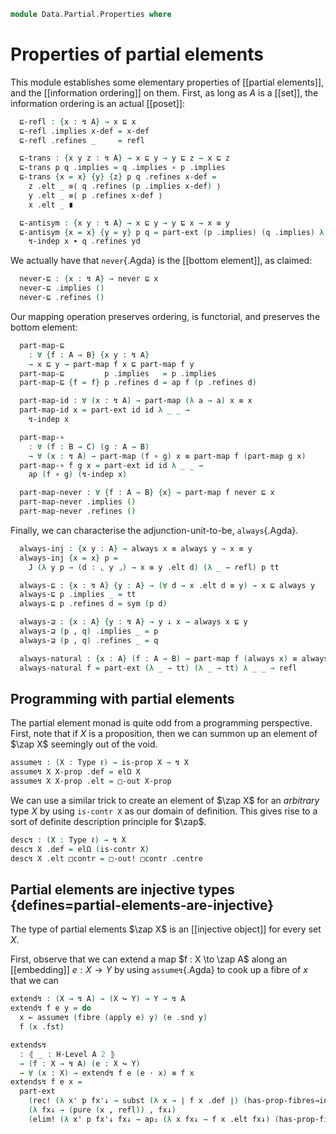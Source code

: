 <!--
```agda
open import 1Lab.Prelude

open import Data.Partial.Base
```
-->

```agda
module Data.Partial.Properties where
```

<!--
```agda
private variable
  o o' ℓ : Level
  A B C X Y : Type ℓ

abstract
```
-->

# Properties of partial elements

This module establishes some elementary properties of [[partial
elements]], and the [[information ordering]] on them. First, as long as
$A$ is a [[set]], the information ordering is an actual [[poset]]:

```agda
  ⊑-refl : {x : ↯ A} → x ⊑ x
  ⊑-refl .implies x-def = x-def
  ⊑-refl .refines _     = refl

  ⊑-trans : {x y z : ↯ A} → x ⊑ y → y ⊑ z → x ⊑ z
  ⊑-trans p q .implies = q .implies ∘ p .implies
  ⊑-trans {x = x} {y} {z} p q .refines x-def =
    z .elt _ ≡⟨ q .refines (p .implies x-def) ⟩
    y .elt _ ≡⟨ p .refines x-def ⟩
    x .elt _ ∎

  ⊑-antisym : {x y : ↯ A} → x ⊑ y → y ⊑ x → x ≡ y
  ⊑-antisym {x = x} {y = y} p q = part-ext (p .implies) (q .implies) λ xd yd →
    ↯-indep x ∙ q .refines yd
```

We actually have that `never`{.Agda} is the [[bottom element]], as
claimed:

```agda
  never-⊑ : {x : ↯ A} → never ⊑ x
  never-⊑ .implies ()
  never-⊑ .refines ()
```

Our mapping operation preserves ordering, is functorial, and preserves
the bottom element:

```agda
  part-map-⊑
    : ∀ {f : A → B} {x y : ↯ A}
    → x ⊑ y → part-map f x ⊑ part-map f y
  part-map-⊑         p .implies   = p .implies
  part-map-⊑ {f = f} p .refines d = ap f (p .refines d)

  part-map-id : ∀ (x : ↯ A) → part-map (λ a → a) x ≡ x
  part-map-id x = part-ext id id λ _ _ →
    ↯-indep x

  part-map-∘
    : ∀ (f : B → C) (g : A → B)
    → ∀ (x : ↯ A) → part-map (f ∘ g) x ≡ part-map f (part-map g x)
  part-map-∘ f g x = part-ext id id λ _ _ →
    ap (f ∘ g) (↯-indep x)

  part-map-never : ∀ {f : A → B} {x} → part-map f never ⊑ x
  part-map-never .implies ()
  part-map-never .refines ()
```

Finally, we can characterise the adjunction-unit-to-be, `always`{.Agda}.

```agda
  always-inj : {x y : A} → always x ≡ always y → x ≡ y
  always-inj {x = x} p =
    J (λ y p → (d : ⌞ y ⌟) → x ≡ y .elt d) (λ _ → refl) p tt

  always-⊑ : {x : ↯ A} {y : A} → (∀ d → x .elt d ≡ y) → x ⊑ always y
  always-⊑ p .implies _ = tt
  always-⊑ p .refines d = sym (p d)

  always-⊒ : {x : A} {y : ↯ A} → y ↓ x → always x ⊑ y
  always-⊒ (p , q) .implies _ = p
  always-⊒ (p , q) .refines _ = q

  always-natural : {x : A} (f : A → B) → part-map f (always x) ≡ always (f x)
  always-natural f = part-ext (λ _ → tt) (λ _ → tt) λ _ _ → refl
```

## Programming with partial elements

The partial element monad is quite odd from a programming perspective.
First, note that if $X$ is a proposition, then we can summon up an element
of $\zap X$ seemingly out of the void.

```agda
assume↯ : (X : Type ℓ) → is-prop X → ↯ X
assume↯ X X-prop .def = elΩ X
assume↯ X X-prop .elt = □-out X-prop
```

We can use a similar trick to create an element of $\zap X$ for an *arbitrary*
type $X$ by using `is-contr X` as our domain of definition. This gives rise
to a sort of definite description principle for $\zap$.

```agda
desc↯ : (X : Type ℓ) → ↯ X
desc↯ X .def = elΩ (is-contr X)
desc↯ X .elt □contr = □-out! □contr .centre
```



## Partial elements are injective types {defines=partial-elements-are-injective}

The type of partial elements $\zap X$ is an [[injective object]] for
every set $X$.

First, observe that we can extend a map $f : X \to \zap A$ along
an [[embedding]] $e : X \to Y$ by using `assume↯`{.Agda} to cook up
a fibre of $x$ that we can

```agda
extend↯ : (X → ↯ A) → (X ↪ Y) → Y → ↯ A
extend↯ f e y = do
  x ← assume↯ (fibre (apply e) y) (e .snd y)
  f (x .fst)
```

```agda
extends↯
  : ⦃ _ : H-Level A 2 ⦄
  → (f : X → ↯ A) (e : X ↪ Y)
  → ∀ (x : X) → extend↯ f e (e · x) ≡ f x
extends↯ f e x =
  part-ext
    (rec! (λ x' p fx'↓ → subst (λ x → ∣ f x .def ∣) (has-prop-fibres→injective (e .fst) (e .snd) p) fx'↓))
    (λ fx↓ → (pure (x , refl)) , fx↓)
    (elim! (λ x' p fx'↓ fx↓ → ap₂ (λ x fx↓ → f x .elt fx↓) (has-prop-fibres→injective (e .fst) (e .snd) p) prop!))
```

